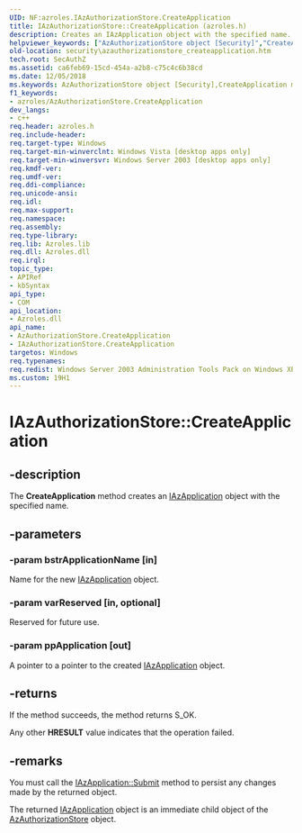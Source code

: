 ```yaml
---
UID: NF:azroles.IAzAuthorizationStore.CreateApplication
title: IAzAuthorizationStore::CreateApplication (azroles.h)
description: Creates an IAzApplication object with the specified name.
helpviewer_keywords: ["AzAuthorizationStore object [Security]","CreateApplication method","CreateApplication","CreateApplication method [Security]","CreateApplication method [Security]","AzAuthorizationStore object","CreateApplication method [Security]","IAzAuthorizationStore interface","IAzAuthorizationStore interface [Security]","CreateApplication method","IAzAuthorizationStore.CreateApplication","IAzAuthorizationStore::CreateApplication","azroles/IAzAuthorizationStore::CreateApplication","security.azauthorizationstore_createapplication"]
old-location: security\azauthorizationstore_createapplication.htm
tech.root: SecAuthZ
ms.assetid: ca6feb69-15cd-454a-a2b8-c75c4c6b38cd
ms.date: 12/05/2018
ms.keywords: AzAuthorizationStore object [Security],CreateApplication method, CreateApplication, CreateApplication method [Security], CreateApplication method [Security],AzAuthorizationStore object, CreateApplication method [Security],IAzAuthorizationStore interface, IAzAuthorizationStore interface [Security],CreateApplication method, IAzAuthorizationStore.CreateApplication, IAzAuthorizationStore::CreateApplication, azroles/IAzAuthorizationStore::CreateApplication, security.azauthorizationstore_createapplication
f1_keywords:
- azroles/AzAuthorizationStore.CreateApplication
dev_langs:
- c++
req.header: azroles.h
req.include-header: 
req.target-type: Windows
req.target-min-winverclnt: Windows Vista [desktop apps only]
req.target-min-winversvr: Windows Server 2003 [desktop apps only]
req.kmdf-ver: 
req.umdf-ver: 
req.ddi-compliance: 
req.unicode-ansi: 
req.idl: 
req.max-support: 
req.namespace: 
req.assembly: 
req.type-library: 
req.lib: Azroles.lib
req.dll: Azroles.dll
req.irql: 
topic_type:
- APIRef
- kbSyntax
api_type:
- COM
api_location:
- Azroles.dll
api_name:
- AzAuthorizationStore.CreateApplication
- IAzAuthorizationStore.CreateApplication
targetos: Windows
req.typenames: 
req.redist: Windows Server 2003 Administration Tools Pack on Windows XP
ms.custom: 19H1
---
```


# IAzAuthorizationStore::CreateApplication


## -description


The <b>CreateApplication</b> method creates an <a href="https://docs.microsoft.com/windows/desktop/api/azroles/nn-azroles-iazapplication">IAzApplication</a> object with the specified name.


## -parameters




### -param bstrApplicationName [in]

Name for the new <a href="https://docs.microsoft.com/windows/desktop/api/azroles/nn-azroles-iazapplication">IAzApplication</a> object.


### -param varReserved [in, optional]

Reserved for future use.


### -param ppApplication [out]

A pointer to a pointer to the created <a href="https://docs.microsoft.com/windows/desktop/api/azroles/nn-azroles-iazapplication">IAzApplication</a> object.


## -returns



 If the method succeeds, the method returns S_OK.

Any other <b>HRESULT</b> value indicates that the operation failed.




## -remarks



You must call the <a href="https://docs.microsoft.com/windows/desktop/api/azroles/nf-azroles-iazapplication-submit">IAzApplication::Submit</a> method to persist any changes made by the returned object.

The returned <a href="https://docs.microsoft.com/windows/desktop/api/azroles/nn-azroles-iazapplication">IAzApplication</a> object is an immediate child object of the <a href="https://docs.microsoft.com/windows/desktop/api/azroles/nn-azroles-iazauthorizationstore">AzAuthorizationStore</a> object.



